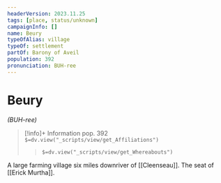 ```yaml
---
headerVersion: 2023.11.25
tags: [place, status/unknown]
campaignInfo: []
name: Beury
typeOfAlias: village
typeOf: settlement
partOf: Barony of Aveil
population: 392
pronunciation: BUH-ree
---
```

# Beury
*(BUH-ree)*
>[!info]+ Information
> pop. 392
> `$=dv.view("_scripts/view/get_Affiliations")`
>> `$=dv.view("_scripts/view/get_Whereabouts")`

A large farming village six miles downriver of [[Cleenseau]]. The seat of [[Erick Murtha]].